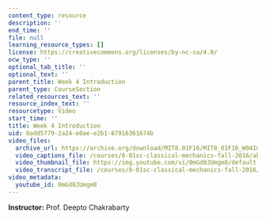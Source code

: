 ```yaml
---
content_type: resource
description: ''
end_time: ''
file: null
learning_resource_types: []
license: https://creativecommons.org/licenses/by-nc-sa/4.0/
ocw_type: ''
optional_tab_title: ''
optional_text: ''
parent_title: Week 4 Introduction
parent_type: CourseSection
related_resources_text: ''
resource_index_text: ''
resourcetype: Video
start_time: ''
title: Week 4 Introduction
uid: 0add5779-2a24-e0ae-e2b1-87916361674b
video_files:
  archive_url: https://archive.org/download/MIT8.01F16/MIT8_01F16_W04Intro_360p.mp4
  video_captions_file: /courses/8-01sc-classical-mechanics-fall-2016/abaf4b67ecf95f909f90a47c33be3842_0mGd0JUmgm8.vtt
  video_thumbnail_file: https://img.youtube.com/vi/0mGd0JUmgm8/default.jpg
  video_transcript_file: /courses/8-01sc-classical-mechanics-fall-2016/44d5388b6ced7d746cf62af3f26520d1_0mGd0JUmgm8.pdf
video_metadata:
  youtube_id: 0mGd0JUmgm8
---
```


**Instructor:** Prof. Deepto Chakrabarty

